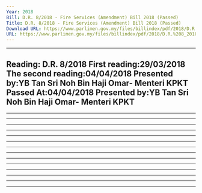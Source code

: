 ```yaml
---
Year: 2018
Bill: D.R. 8/2018 - Fire Services (Amendment) Bill 2018 (Passed)
Title: D.R. 8/2018 - Fire Services (Amendment) Bill 2018 (Passed)
Download URL: https://www.parlimen.gov.my/files/billindex/pdf/2018/D.R.%208_2018%20-%20eng.pdf
URL: https://www.parlimen.gov.my/files/billindex/pdf/2018/D.R.%208_2018%20-%20eng.pdf
---
```

---
Reading:
D.R. 8/2018
First reading:29/03/2018
The second reading:04/04/2018
Presented by:YB Tan Sri Noh Bin Haji Omar- Menteri KPKT
Passed At:04/04/2018
Presented by:YB Tan Sri Noh Bin Haji Omar- Menteri KPKT
---

-----

-----

-----

-----

-----

-----

-----

-----

-----

-----

-----

-----

-----

-----

